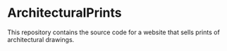 # ArchitecturalPrints

This repository contains the source code for a website that sells prints of architectural drawings.